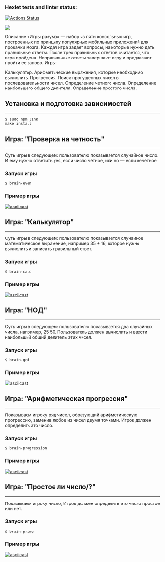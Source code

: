 ### Hexlet tests and linter status:
[![Actions Status](https://github.com/LeylaFedina/frontend-project-44/actions/workflows/hexlet-check.yml/badge.svg)](https://github.com/LeylaFedina/frontend-project-44/actions)

<a href="https://codeclimate.com/github/LeylaFedina/frontend-project-44/maintainability"><img src="https://api.codeclimate.com/v1/badges/6e287a00f1a28edfa42e/maintainability" /></a>

Описание
«Игры разума» — набор из пяти консольных игр, построенных по принципу популярных мобильных приложений для прокачки мозга. Каждая игра задает вопросы, на которые нужно дать правильные ответы. После трех правильных ответов считается, что игра пройдена. Неправильные ответы завершают игру и предлагают пройти ее заново. Игры:

Калькулятор. Арифметические выражения, которые необходимо вычислить.
Прогрессия. Поиск пропущенных чисел в последовательности чисел.
Определение четного числа.
Определение наибольшего общего делителя.
Определение простого числа.

## Установка и подготовка зависимостей
***
```
$ sudo npm link 
make install
```

## Игра: "Проверка на четность"
***
Суть игры в следующем: пользователю показывается случайное число. И ему нужно ответить yes, если число чётное, или no — если нечётное

### Запуск игры
```
$ brain-even
```
### Пример игры
[![asciicast](https://asciinema.org/a/lupKBHie9XGqqos4PsmFPUiy5.svg)](https://asciinema.org/a/lupKBHie9XGqqos4PsmFPUiy5)


## Игра: "Калькулятор"
***
Суть игры в следующем: пользователю показывается случайное математическое выражение, например 35 + 16, которое нужно вычислить и записать правильный ответ.

### Запуск игры
```
$ brain-calc
```
### Пример игры
[![asciicast](https://asciinema.org/a/1RLIMvDvKFKpQZlqazMjMGQ3Z.svg)](https://asciinema.org/a/1RLIMvDvKFKpQZlqazMjMGQ3Z)


## Игра: "НОД"
***
Суть игры в следующем: пользователю показывается два случайных числа, например, 25 50. Пользователь должен вычислить и ввести наибольший общий делитель этих чисел.

### Запуск игры
```
$ brain-gcd
```
### Пример игры
[![asciicast](https://asciinema.org/a/Ziik2owRTjvFWfRPRyWpA36ho.svg)](https://asciinema.org/a/Ziik2owRTjvFWfRPRyWpA36ho)


## Игра: "Арифметическая прогрессия"
***
Показываем игроку ряд чисел, образующий арифметическую прогрессию, заменив любое из чисел двумя точками. Игрок должен определить это число.

### Запуск игры
```
$ brain-progression
```
### Пример игры
[![asciicast](https://asciinema.org/a/Uz1NfqffdqaJnWmtcdSSyU9wy.svg)](https://asciinema.org/a/Ziik2owRTjvFWfRPRyWpA36ho)


## Игра: "Простое ли число/?"
***
Показываем игроку число, Игрок должен определить это число простое или нет.

### Запуск игры
```
$ brain-prime
```
### Пример игры
[![asciicast](https://asciinema.org/a/HIUzOigNn2gn1SWtCoINCU.svg)](https://asciinema.org/a/HIUzOigNn2gn1SWtCoINCU)




